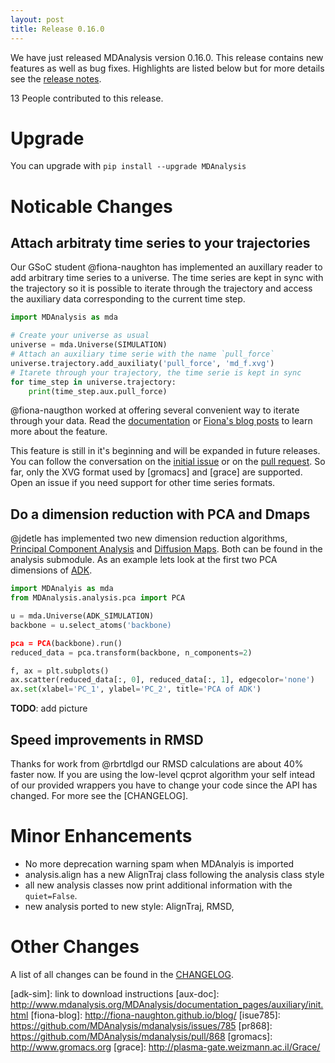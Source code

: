 ```yaml
---
layout: post
title: Release 0.16.0
---
```


We have just released MDAnalysis version 0.16.0. This release contains new
features as well as bug fixes. Highlights are listed below but for more details
see the [release notes](https://github.com/MDanalysis/mdanalysis/wiki/...).

13 People contributed to this release.

# Upgrade

You can upgrade with `pip install --upgrade MDAnalysis`

# Noticable Changes

## Attach arbitraty time series to your trajectories

Our GSoC student @fiona-naughton has implemented an auxillary reader to add
arbitrary time series to a universe. The time series are kept in sync with the
trajectory so it is possible to iterate through the trajectory and access the
auxiliary data corresponding to the current time step.

```python
import MDAnalysis as mda

# Create your universe as usual
universe = mda.Universe(SIMULATION)
# Attach an auxiliary time serie with the name `pull_force`
universe.trajectory.add_auxiliaty('pull_force', 'md_f.xvg')
# Itarete through your trajectory, the time serie is kept in sync
for time_step in universe.trajectory:
    print(time_step.aux.pull_force)
```

@fiona-naugthon worked at offering several convenient way to iterate through your
data. Read the [documentation](aux-doc) or [Fiona's blog posts](fiona-blog) to learn more about the feature.

This feature is still in it's beginning and will be expanded in future releases. You can
follow the conversation on the [initial issue](issue785) or on the [pull request](pr868).
So far, only the XVG format used by [gromacs] and [grace] are supported. Open an issue
if you need support for other time series formats.

## Do a dimension reduction with PCA and Dmaps

@jdetle has implemented two new dimension reduction algorithms,
[Principal Component Analysis](pca) and [Diffusion Maps](dmaps-paper). Both can
be found in the analysis submodule. As an example lets look at the first two PCA
dimensions of [ADK](adk-sim).

```python
import MDAnalyis as mda
from MDAnalysis.analysis.pca import PCA

u = mda.Universe(ADK_SIMULATION)
backbone = u.select_atoms('backbone)

pca = PCA(backbone).run()
reduced_data = pca.transform(backbone, n_components=2)

f, ax = plt.subplots()
ax.scatter(reduced_data[:, 0], reduced_data[:, 1], edgecolor='none')
ax.set(xlabel='PC_1', ylabel='PC_2', title='PCA of ADK')
```

**TODO**: add picture

## Speed improvements in RMSD

Thanks for work from @rbrtdlgd our RMSD calculations are about 40% faster now.
If you are using the low-level qcprot algorithm your self intead of our provided
wrappers you have to change your code since the API has changed. For more see
the [CHANGELOG].

# Minor Enhancements

- No more deprecation warning spam when MDAnalyis is imported
- analysis.align has a new AlignTraj class following the analysis class style
- all new analysis classes now print additional information with the `quiet=False`.
- new analysis ported to new style: AlignTraj, RMSD,


# Other Changes

A list of all changes can be found in the [CHANGELOG](https://github.com/MDAnalysis/mdanalysis/blob/develop/package/CHANGELOG).

[dmaps-paper]: http://look.me.up.a.clementi.md.paper
[pca]: http://wikipedia?
[adk-sim]: link to download instructions
[aux-doc]: http://www.mdanalysis.org/MDAnalysis/documentation_pages/auxiliary/init.html
[fiona-blog]: http://fiona-naughton.github.io/blog/
[isue785]: https://github.com/MDAnalysis/mdanalysis/issues/785
[pr868]: https://github.com/MDAnalysis/mdanalysis/pull/868
[gromacs]: http://www.gromacs.org
[grace]: http://plasma-gate.weizmann.ac.il/Grace/

